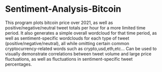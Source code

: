 # Sentiment-Analysis-Bitcoin

This program plots bitcoin price over 2021, as well as positive/negative/neutral tweet totals per hour for a 
more limited time period. It also generates a simple overall wordcloud for that time period, as well as sentiment-specific wordclouds for each type of tweet (positive/negative/neutral), all while omitting certain common cryptocurrency-related words such as crypto,usd,eth,etc...
Can be used to visually demonstrate correlations between tweet volume and large price fluctuations, as well as fluctuations in sentiment-specific tweet percentages.
